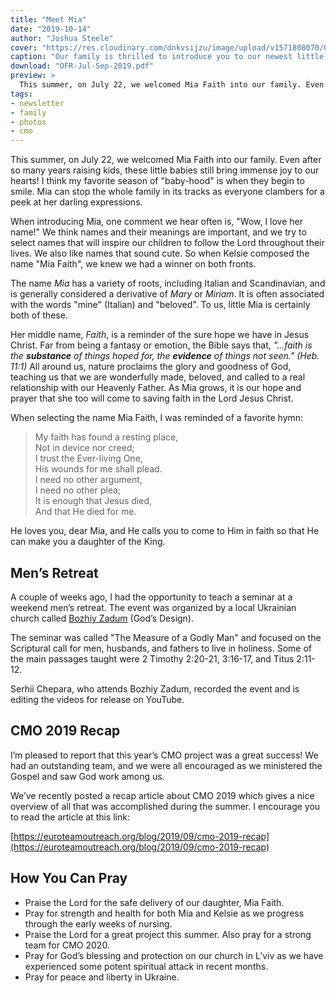 ```yaml
---
title: "Meet Mia"
date: "2019-10-14"
author: "Joshua Steele"
cover: "https://res.cloudinary.com/dnkvsijzu/image/upload/v1571808070/OFReport.com/2019-10-14-meet-mia/mia-cover-1200-630_s1fflh.jpg"
caption: "Our family is thrilled to introduce you to our newest little girl. Say hello to Mia Faith!"
download: "OFR-Jul-Sep-2019.pdf"
preview: >
  This summer, on July 22, we welcomed Mia Faith into our family. Even after so many years raising kids, these little babies still bring immense joy to our hearts! I think my favorite season of "baby-hood" is when they begin to smile. Mia can stop the whole family in its tracks as everyone clambers for a peek at her darling expressions.
tags:
- newsletter
- family
- photos
- cmo
---
```


This summer, on July 22, we welcomed Mia Faith into our family. Even after so many years raising kids, these little babies still bring immense joy to our hearts! I think my favorite season of "baby-hood" is when they begin to smile. Mia can stop the whole family in its tracks as everyone clambers for a peek at her darling expressions.

When introducing Mia, one comment we hear often is, "Wow, I love her name!" We think names and their meanings are important, and we try to select names that will inspire our children to follow the Lord throughout their lives. We also like names that sound cute. So when Kelsie composed the name "Mia Faith", we knew we had a winner on both fronts.

The name *Mia* has a variety of roots, including Italian and Scandinavian, and is generally considered a derivative of *Mary* or *Miriam*. It is often associated with the words "mine" (Italian) and "beloved". To us, little Mia is certainly both of these.

Her middle name, *Faith*, is a reminder of the sure hope we have in Jesus Christ. Far from being a fantasy or emotion, the Bible says that, *"...faith is the **substance** of things hoped for, the **evidence** of things not seen." (Heb. 11:1)* All around us, nature proclaims the glory and goodness of God, teaching us that we are wonderfully made, beloved, and called to a real relationship with our Heavenly Father. As Mia grows, it is our hope and prayer that she too will come to saving faith in the Lord Jesus Christ.

When selecting the name Mia Faith, I was reminded of a favorite hymn:

> My faith has found a resting place,   
> Not in device nor creed;   
> I trust the Ever-living One,   
> His wounds for me shall plead.   
> I need no other argument,   
> I need no other plea;   
> It is enough that Jesus died,   
> And that He died for me.

He loves you, dear Mia, and He calls you to come to Him in faith so that He can make you a daughter of the King.

## Men’s Retreat

A couple of weeks ago, I had the opportunity to teach a seminar at a weekend men’s retreat. The event was organized by a local Ukrainian church called [Bozhiy Zadum](https://www.facebook.com/gods.design.lviv/) (God’s Design).

<article-image publicId="OFReport.com/2019-10-14-meet-mia/mens-seminar_glmyvt.jpg" width="700" alt="Men's retreat" caption="A group photo at the conclusion of the recent men’s retreat organized by “God’s Design Church”"/>

The seminar was called "The Measure of a Godly Man" and focused on the Scriptural call for men, husbands, and fathers to live in holiness. Some of the main passages taught were 2 Timothy 2:20-21, 3:16-17, and Titus 2:11-12.

Serhii Chepara, who attends Bozhiy Zadum, recorded the event and is editing the videos for release on YouTube.

## CMO 2019 Recap

I’m pleased to report that this year’s CMO project was a great success! We had an outstanding team, and we were all encouraged as we ministered the Gospel and saw God work among us.

We’ve recently posted a recap article about CMO 2019 which gives a nice overview of all that was accomplished during the summer. I encourage you to read the article at this link:

[https://euroteamoutreach.org/blog/2019/09/cmo-2019-recap](https://euroteamoutreach.org/blog/2019/09/cmo-2019-recap)

<article-image publicId="OFReport.com/2019-10-14-meet-mia/cmo-2019-team_dqkrmn.jpg" width="700" alt="CMO 2019 Team" caption="The CMO 2019 team"/>

## How You Can Pray

* Praise the Lord for the safe delivery of our daughter, Mia Faith.
* Pray for strength and health for both Mia and Kelsie as we progress through the early weeks of nursing.
* Praise the Lord for a great project this summer. Also pray for a strong team for CMO 2020.
* Pray for God’s blessing and protection on our church in L’viv as we have experienced some potent spiritual attack in recent months.
* Pray for peace and liberty in Ukraine.
